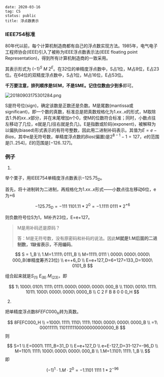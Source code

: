 ```
date: 2020-03-16
tag: CS
status: public
title: 浮点数表示
```

### IEEE754标准

80年代以前，每个计算机制造商都有自己的浮点数实现方法。1985年，电气电子工程师协会(IEEE)引入了被称为IEEE浮点数表示法(IEEE floating point Representation)，得到所有计算机制造商的一致采用。

其表示形式为 $(-1)^S\ M\ 2^E$。在32位的单精度浮点数中，S占1位，M占8位，E占23位。在64位的双精度浮点数中，S占1位，M占16位，E占53位。

**千万要注意，排列顺序是SEM，不是SME。**记住位数**由少到多**即可。

![20180903175301284.png](https://i.loli.net/2020/03/18/2ltsZWoA3Dpj7uT.png)

S是符号位(sign)，确定该数是正数还是负数。M是尾数(mantissa或significant)，即一个数的真数，标准总是把真数规格化为$1.xx..x$的形式，M取除去$1.$外的$xx..x$部分，并在末尾增加n个0，使M的位数符合标准；同时，小数点往左移动了几位，e就是几(往右就是负几)。E是指数或阶码(exponent)，被解释为以偏执(biased)形式表示的有符号整数，因此用二进制补码表示。其值为$E=e-Bias$，其中e是无符号数，单精度浮点数的$Bias$(偏置)是$2^{8-1}-1=127$，$e$的范围是$[1..254]$，$E$的范围是$[-126..127]$。

### 例子

1. 

举个栗子，用IEEE754单精度浮点数表示$-125.75_D$。

首先，将十进制转为二进制，再规格化为$1.xx..x$形式——小数点往左移动6位，e为+6

$$
-125.75_D = -111\ 1101.11*2^0 = -1.1111\ 0111*2^{+6}
$$

则负数符号位S为1，M补齐23位，E=e+127。

> M是用补码还是原码？
>
> 答：M是无符号数，没有原密码和补码的说法。因此**M就是1.M后面的二进制数，1缺省表示，不用编码**。

$$
S = 1_B	\\
1.M=1.1111\ 0111_B	\\
M=1111\ 0111 \ 0000\ 0000\ 0000\ 000_B(单精度筹齐23位)	\\
e=+6_D	\\
E=e+127_D=6+127=133_D=1000\ 0101_B
$$

组合起来就是$S_{(1)}\ E_{(8)}\ M_{(23)}$，即

$$
1\ 1000\ 0101\ 1111\ 0111\ 0000\ 0000\ 0000\ 000_B	\\
1100\ 0010\ 1111\ 1011\ 1000\ 0000\ 0000\ 0000_B	\\
C	  2		F	  B		8	  0		0	  0_H
$$

2. 

把单精度浮点数$8FEFC000_H$转为真数。

$$
8FEFC000_H	\\
=1000\ 1111\ 1110\ 1111\ 1100\ 0000\ 0000\ 0000_B	\\
=1\ 00011111\ 11011111100000000000000_B
$$
则

$$
S=1	\\
E=0001\ 1111_B=31_D	\\
E=e+127_D	\\
e=E-127_D=31-127=-96_D	\\
M=1101\ 1111\ 1000\ 0000\ 0000\ 000_B	\\
1.M=1.1101\ 1111\ 1_B	\\
$$
即

$$
(-1)^1·1.M·2^0=-1.1101\ 1111 \ 1*2^{-96}
$$
